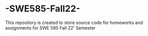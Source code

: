 # -SWE585-Fall22-
This repository is created to store source code for homeworks and assignments for SWE 585 Fall 22' Semester
